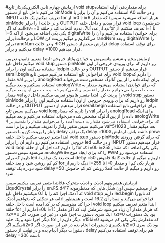 #ازمایش چهارم تاس الکترونیکی:از تابع void stupبرای مقداردهی اولیه استفاده می‌کنیم داخل تابع از دستور pinMode  استفاده می‌کنیم و آن را برابر با A0 و در حالت INPUT تعریف میکنیم یک حلقه for از i=0 تا i=6 که مقدار i هربار اضافه می‌شود  سپس pinMode  را برابر i و در حالت OUTPUT  قرار میدیم و داخل حلقه void loop شرطمون اینه که اگرkey==0 بود از عدد1تا7 رندوم انتخاب کنه و حلقه‌for تعریف میکنیم  از i=1 تا  i=6 کهi یکی یکی اضافه می‌شود از digitalWrite برای خواندن استفاده می‌کنیم و آن را برابر iو درحالت LOW می‌گذاریم و میگیم پرینت کن randNum و بعد digitalWrite  را برابر randNum و در حالت HIGH قرارش میدیم از دستور delay برای توقف استفاده می‌کنیم و برابر  delay =1000 قرار میدهیم.

ازمایش پنجم و ششم پتانسیومتر و خواندن ولتاژ خروجی:
ابتدا متغییر هامونو تعریف میکنیم داخل تابع void stup دستور pinMode رو داریم که برای ورودی خروجی  از اون استفاده می‌کنیم اون را برابر ledpin  و در حالت OUTPUT قرار میدهیم از دستور serail.begin  برای فراخوانی تابع استفاده می‌کنیم سپس تابع void loopرا داریم که مقدار val را برابر anologRead  برای اینکه داده را از پین آنالوگ مشخص شده می‌خواند استفاده می‌کنیم و بعد میگیم anologWrite که برای خواندن استفاده می‌شود مقدار به دست آمده را می‌خوانیم مقدار را تقسیم بر 4 می‌کنیم عدد بدست می آید و بعد میگیم مقدار val را پرینت کن.
ابتدا متغییر هامونو تعریف میکنیم داخل تابع void stup دستور pinMode رو داریم که برای ورودی خروجی  از اون استفاده می‌کنیم اون را برابر ledpin  و در حالت OUTPUT قرار میدهیم از دستور serail.begin  برای فراخوانی تابع استفاده می‌کنیم سپس تابع void loopرا داریم که مقدار val را برابر anologRead  برای اینکه داده را از پین آنالوگ مشخص شده می‌خواند استفاده می‌کنیم و بعد میگیم anologWrite که برای خواندن استفاده می‌شود مقدار به دست آمده را می‌خوانیم مقدار را تقسیم بر 4 می‌کنیم سپس متغیر ولتاژ را تعریف میکنیم و برابر است val*5/1023 بعد میگیم مقدار ولتاژ را پرینت کن و با دستور delay  یک توقف delay =1000 داشته باش.
ازمایش pmw:
ابتدا متغیر تعریف میکنیم داخل حلقه void stup دستور  pinMode که برای گرفتن ورودی خروجی استفاده می‌کنیم رو داریم آن را برابر led  و در حالت INPUT قرار میدهیم دستور  void loop را داریم که داخل آن از حلقه for که i=0تا i=255 که مقدار i یکی یکی اضافه می‌شود سپس دستور anologWrite  را که  برای ایجاد موج PWM استفاده می‌شود رو داریم که برابر led،i است بعد یک توقف delay =50 داریم  و میگیم از حالت کاملا خاموش کم کم روشن شود و بعد حلقه for دیگه داریم از i=255 تا i=0 و مقدار i هربار یکی کم شود دوباره یک توقف delay =50 رو داریم و میگیم از حالت کاملا روشن کم کم خاموش شود.

ازمایش هفتم ونهم آدمک و ادمک متحرک ها:ابتدا متغیر تعریف میکنیم سپس LiqudCrystal را برابر en،RS.d4'7 قرار میدهیم سپس اون شکل هایی که مدنظرمونه که آدمک اجرا کنه را با 0.1 میکشیم داخل تابع void stup داریم led.begin که تابع را فراخوانی می‌کند و مقدار آن 16.2 است و همینطور ادامه هر شکلی که بخواهیم آدمک اجرا کند مینویسم که در کد آمده است داخل حلقه void  loop ابتدا متغیر تعریف میکنیم حلقه for داریم از i=0تا i=15 که هربار مقدار آن زیاد می‌شود شرطش اینه که اگر مقدار i/2==0 یک سری دستورات اجرا شود در غیر این صورت اگر i /2!=0 بود یک دستورات دیگر اجرا شود و یک حلیه for  دیگر داریم از i=15تاi=0 که مقدارش یکی یکی کم می‌شود میگیم اگرi/2=0 یکسری دستورات انجام بده در غیر این صورت اگر i/2!=0 بود یک سری دستورات دیگر انجام بده و در نهایت از دستور delay  هم برای توقف استفاده می‌کنیم delay =300 است.
